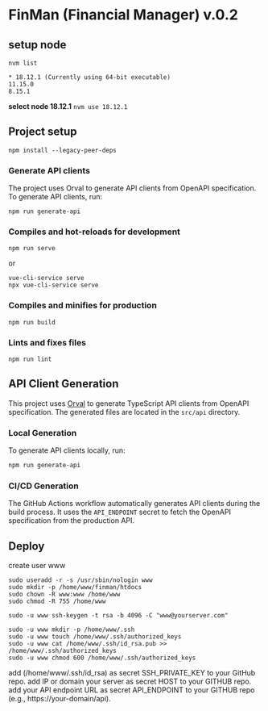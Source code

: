 # FinMan (Financial Manager) v.0.2

## setup node
```nvm list```

```
* 18.12.1 (Currently using 64-bit executable)
11.15.0
8.15.1
```

**select node 18.12.1**
```nvm use 18.12.1```

## Project setup
```
npm install --legacy-peer-deps
```

### Generate API clients
The project uses Orval to generate API clients from OpenAPI specification. To generate API clients, run:
```
npm run generate-api
```

### Compiles and hot-reloads for development
```
npm run serve
```
or
```
vue-cli-service serve
npx vue-cli-service serve
```

### Compiles and minifies for production
```
npm run build
```

### Lints and fixes files
```
npm run lint
```

## API Client Generation

This project uses [Orval](https://orval.dev/) to generate TypeScript API clients from OpenAPI specification. The generated files are located in the `src/api` directory.

### Local Generation

To generate API clients locally, run:

```bash
npm run generate-api
```

### CI/CD Generation

The GitHub Actions workflow automatically generates API clients during the build process. It uses the `API_ENDPOINT` secret to fetch the OpenAPI specification from the production API.

## Deploy

create user www

```
sudo useradd -r -s /usr/sbin/nologin www
sudo mkdir -p /home/www/finman/htdocs
sudo chown -R www:www /home/www
sudo chmod -R 755 /home/www
```

```
sudo -u www ssh-keygen -t rsa -b 4096 -C "www@yourserver.com"
```

```
sudo -u www mkdir -p /home/www/.ssh
sudo -u www touch /home/www/.ssh/authorized_keys
sudo -u www cat /home/www/.ssh/id_rsa.pub >> /home/www/.ssh/authorized_keys
sudo -u www chmod 600 /home/www/.ssh/authorized_keys
```

add (/home/www/.ssh/id_rsa) as secret SSH_PRIVATE_KEY to your GitHub repo.
add IP or domain your server as secret HOST to your GITHUB repo.
add your API endpoint URL as secret API_ENDPOINT to your GITHUB repo (e.g., https://your-domain/api).


